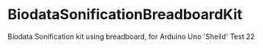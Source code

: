 # BiodataSonificationBreadboardKit
Biodata Sonification kit using breadboard, for Arduino Uno 'Sheild'
Test 22
